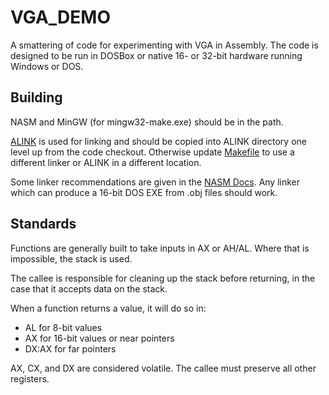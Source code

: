 # VGA_DEMO

A smattering of code for experimenting with VGA in Assembly. The code is
designed to be run in DOSBox or native 16- or 32-bit hardware running
Windows or DOS.

## Building

NASM and MinGW (for mingw32-make.exe) should be in the path.

[ALINK][alink-download] is used for linking and should be copied into
ALINK directory one level up from the code checkout. Otherwise update
[Makefile](Makefile) to use a different linker or ALINK in a different
location.

Some linker recommendations are given in the [NASM Docs][nasm-linker].
Any linker which can produce a 16-bit DOS EXE from .obj files should
work.

## Standards

Functions are generally built to take inputs in AX or AH/AL. Where that
is impossible, the stack is used.

The callee is responsible for cleaning up the stack before returning,
in the case that it accepts data on the stack.

When a function returns a value, it will do so in:

* AL for 8-bit values
* AX for 16-bit values or near pointers
* DX:AX for far pointers

AX, CX, and DX are considered volatile. The callee must preserve all
other registers.

[alink-download]: http://alink.sourceforge.net/download.html
[nasm-linker]: https://www.nasm.us/xdoc/2.14.02/html/nasmdoc8.html#section-8.1.1
